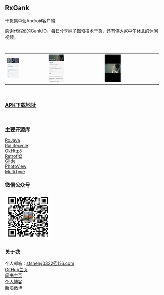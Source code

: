 ## RxGank

干货集中营Android客户端

感谢代码家的[Gank.IO](http://gank.io/)，每日分享妹子图和技术干货，还有供大家中午休息的休闲视频。

<br/>

<table>
    <tr>
    <td><img src="/res/RxGank.gif" style="width: 30%;"></td>
        <td><img src="/res/image1.png" style="width: 30%;"></td>
        <td><img src="/res/image2.png" style="width: 30%;"></td>
    </tr>
</table>

<br/>

### [APK下载地址](https://fir.im/RxGank)

<br/>

### 主要开源库

[RxJava](https://github.com/ReactiveX/RxJava)  
[RxLifecycle](https://github.com/trello/RxLifecycle)  
[OkHttp3](https://github.com/square/okhttp)  
[Retrofit2](https://github.com/square/retrofit)  
[Glide](https://github.com/bumptech/glide)  
[PhotoView](https://github.com/chrisbanes/PhotoView)  
[MultiType](https://github.com/drakeet/MultiType)   

### 微信公众号

<img src="/res/微信公众号.jpg" style="width: 30%;">

### 关于我

个人邮箱：sfsheng0322@126.com  
[GitHub主页](https://github.com/sfsheng0322)  
[简书主页](http://www.jianshu.com/users/88509e7e2ed1/latest_articles)  
[个人博客](http://sunfusheng.com/)  
[新浪微博](http://weibo.com/u/3852192525) 